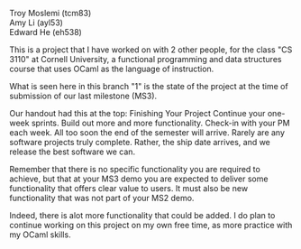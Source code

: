 
Troy Moslemi (tcm83) \
Amy Li (ayl53) \
Edward He (eh538)


This is a project that I have worked on with 2 other people, 
for the class "CS 3110" at Cornell University, 
a functional programming and data structures course
that uses OCaml as the language of instruction.

What is seen here in this branch "1" is the state of the project at 
the time of submission of our last milestone
(MS3). 

Our handout had this at the top:
Finishing Your Project
Continue your one-week sprints. Build out more and more functionality. Check-in with your PM each week. All too soon the end of the semester will arrive. Rarely are any software projects truly complete. Rather, the ship date arrives, and we release the best software we can.

Remember that there is no specific functionality you are required to achieve, but that at your MS3 demo you are expected to deliver some functionality that offers clear value to users. It must also be new functionality that was not part of your MS2 demo.


Indeed, there is alot more functionality that could be added. I do plan to continue working on this project on my own free time, 
as more practice with my OCaml skills. 
